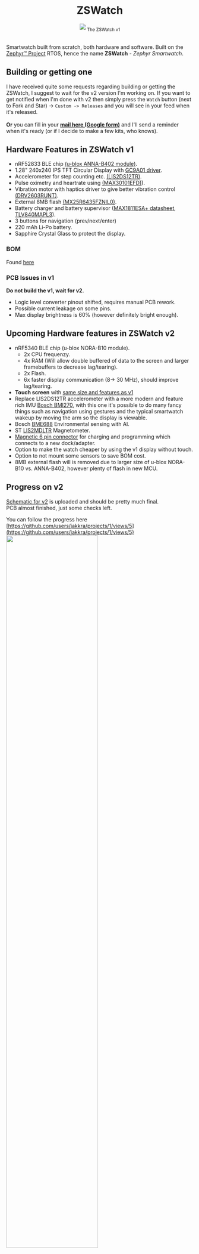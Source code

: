 <div align="center">
  <h1>ZSWatch</h1>
  
<img src=".github/in_use.jpg"/>
<sub>
  The ZSWatch v1
</sub>
</div>
<br/>


Smartwatch built from scratch, both hardware and software. Built on the [Zephyr™ Project](https://www.zephyrproject.org/) RTOS, hence the name **ZSWatch** - *Zephyr Smartwatch*.
<br/>

## Building or getting one
I have received quite some requests regarding building or getting the ZSWatch, I suggest to wait for the v2 version I'm working on. If you want to get notified when I'm done with v2 then simply press the `Watch` button (next to Fork and Star) -> `Custom -> Releases` and you will see in your feed when it's released.
<br/>
<br/>
**Or** you can fill in your **[mail here (Google form)](https://forms.gle/G48Sm5zDe9aCaYtT9)** and I'll send a reminder when it's ready (or if I decide to make a few kits, who knows).
<br/>
## Hardware Features in ZSWatch v1
- nRF52833 BLE chip [(u-blox ANNA-B402 module)](https://content.u-blox.com/sites/default/files/ANNA-B402_DataSheet_UBX-20032372.pdf).
- 1.28" 240x240 IPS TFT Circular Display with [GC9A01 driver](https://www.buydisplay.com/1-28-inch-tft-lcd-display-240x240-round-circle-screen-for-smart-watch).
- Accelerometer for step counting etc. [(LIS2DS12TR)](https://www.st.com/content/ccc/resource/technical/document/datasheet/ce/32/55/ac/e1/87/46/84/DM00177048.pdf/files/DM00177048.pdf/jcr:content/translations/en.DM00177048.pdf).
- Pulse oximetry and heartrate using [(MAX30101EFD)](https://datasheets.maximintegrated.com/en/ds/MAX30101.pdf)).
- Vibration motor with haptics driver to give better vibration control [(DRV2603RUNT)](https://www.ti.com/lit/ds/symlink/drv2603.pdf?HQS=dis-dk-null-digikeymode-dsf-pf-null-wwe&ts=1662847620221).
- External 8MB flash [(MX25R6435FZNIL0)](https://static6.arrow.com/aropdfconversion/a35c4dff799e6b2e44732bd665796d74a8a3f62a/244684669660894mx25r6435f20wide20range2064mb20v1..pdf).
- Battery charger and battery supervisor ([MAX1811ESA+ datasheet](https://datasheets.maximintegrated.com/en/ds/MAX1811.pdf), [TLV840MAPL3](https://www.ti.com/lit/ds/symlink/tlv840-q1.pdf?ts=1662823963602&ref_url=https%253A%252F%252Fwww.ti.com%252Fpower-management%252Fsupervisor-reset-ic%252Fproducts.html)).
- 3 buttons for navigation (prev/next/enter)
- 220 mAh Li-Po battery.
- Sapphire Crystal Glass to protect the display.

### BOM
Found [here](ZSWatch-kicad/zswatch-bom.csv)

### PCB Issues in v1
**Do not build the v1, wait for v2.**

- Logic level converter pinout shifted, requires manual PCB rework.
- Possible current leakage on some pins.
- Max display brightness is 60% (however definitely bright enough).

## Upcoming Hardware features in ZSWatch v2
- nRF5340 BLE chip (u-blox NORA-B10 module).
  - 2x CPU frequenzy.
  - 4x RAM (Will allow double buffered of data to the screen and larger framebuffers to decrease lag/tearing).
  - 2x Flash.
  - 6x faster display communication (8-> 30 MHz), should improve lag/tearing.
- **Touch screen** with [same size and features as v1](https://www.buydisplay.com/240x240-round-ips-tft-lcd-display-1-28-inch-capactive-touch-circle-screen)
- Replace LIS2DS12TR accelerometer with a more modern and feature rich IMU [Bosch BMI270](https://www.bosch-sensortec.com/media/boschsensortec/downloads/datasheets/bst-bmi270-ds000.pdf), with this one it's possible to do many fancy things such as navigation using gestures and the typical smartwatch wakeup by moving the arm so the display is viewable.
- Bosch [BME688](https://www.bosch-sensortec.com/products/environmental-sensors/gas-sensors/bme688/) Environmental sensing with AI.
- ST [LIS2MDLTR](https://www.st.com/resource/en/datasheet/lis2mdl.pdf) Magnetometer.
- [Magnetic 6 pin connector](https://www.aliexpress.com/item/1005002776015559.html?) for charging and programming which connects to a new dock/adapter.
- Option to make the watch cheaper by using the v1 display without touch.
- Option to not mount some sensors to save BOM cost.
- 8MB external flash will is removed due to larger size of u-blox NORA-B10 vs. ANNA-B402, however plenty of flash in new MCU.

## Progress on v2
[Schematic for v2](schematic/ZSWatch-v2-kicad.pdf) is uploaded and should be pretty much final.
<br/>
PCB almost finished, just some checks left.

You can follow the progress here [https://github.com/users/jakkra/projects/1/views/5](https://github.com/users/jakkra/projects/1/views/5)
<img src=".github/v2_render_wip.PNG" width="70%" object-fit="cover"/>
<p float="left">
<img src=".github/v2_render_wip_back.png" width="49%" object-fit="cover"/>
<img src=".github/layer1_and_4_v2.PNG" width="41%" object-fit="cover"/>
</p>

## Charger/Dock
Basic pogo-pin dock that connects the power and SWD pins to the bottom of the watch. Will be replaced for v2 with a much better solution.

## Enclosure/Casing
3D printed casing with 3D printed buttons. Does it's job, but for revision v2 of the watch I'll probably do something CNC'd for nicer looks.

## Software Features
- Bluetooth LE communications with [GadgetBridge](https://codeberg.org/Freeyourgadget/Gadgetbridge) Android app.
- Also support Bluetooth Direction Finding so the watch can act as a tag and is trackable using any [u-blox AoA antenna board](https://www.u-blox.com/en/product/ant-b10-antenna-board)
- Watchface that shows:
   - Standard stuff as time, date, battery
   - Weather
   - Step count
   - Number unread notifications
   - Heart rate (not implemented yet however)
- Pop-up notifications
- Setting menu system, with easy extendability
- [Application picker and app concept](#writing-apps-for-the-application-manager)
   - [Music control app](app/src/applications/music_control/)
   - [Settings app](app/src/applications/settings/)
   - etc.
- Step counting

### Larger not yet implemented SW Features and TODOs
- Heart rate, right now only samples the raw data, but no heart rate is calculated from it.
- Proper BLE pairing, currently removed due to flash constraints (fixed by nRF5340 upgrade).
- Watchface should also be an application.
- Refactoring of `main.c`, should have way less logic, utlize Zephyr architecture more.

## Android phone communication
Fortunately there is a great Android app called [GadgetBridge](https://codeberg.org/Freeyourgadget) which handles everything needed on the phone side, such as notifications management, music control and so much more... The ZSWatch right now pretends to be one of the supported Smart Watches in Gadgetbridge, following the same API as it does. In future there may be a point adding native support, we'll see.

## PCB
A 4 layer board which measures 36mm in diameter designed in KiCad.

<p float="left">
<img src=".github/pcb.jpg" width="49%" object-fit="cover"/>
<img src=".github/parts.jpg" width="49%" object-fit="cover"/>
</p>
<p float="left">
<img src=".github/inside.jpg" width="49%" object-fit="cover"/>
<img src=".github/back.jpg" width="49%" object-fit="cover"/>
</p>

## ZSWatch in action
|*Music control*|*Accelerometer for step count and tap detection*|
|---|---|
|  <img src=".github/music.gif" object-fit="cover" /> |  <img src=".github/accel.gif" object-fit="cover" /> |
|*Notifications from phone (Gmail here)*|*Settings*|
|  <img src=".github/notifications.gif" object-fit="cover" />    |  <img src=".github/settings.gif" object-fit="cover"/> |

## Writing apps for the Application Manager
Check out [the sample application](app/src/applications/template/) for the general app design. The main idea is each app have an `<app_name>_app.c` file which registers the app, chooses icon and drives the logic for the app. Then there should be one or more files named for example `<app_name>_ui.c` containing pure LVGL code with no dependencies to Zephyr or the watch software. The idea is that this UI code should be runnable in a LVGL simulator to speed up development of UI, however right now that's not set up yet. The `<app_name>_app.c` will do all logic and call functions in `<app_name>_ui.c` to update the UI accordingly. 

Each application needs to have a way to close itself, for example a button, and then through callback tell the `application_manager.c` to close the app:

When user clicks an app in the app picker:
- `application_manager.c` deletes it's UI elements and calls the `application_start_fn`.
- `<app_name>_app.c` will do necessary init and then call the `<app_name>_ui.c` to draw the app UI.
- User can now navigate arund and the application and do whatever.

When user for example presses a close button in the application:
- Typically a callback from the UI code in `<app_name>_ui.c` will call `<app_name>_app.c` to tell that user requested to close the app. `<app_name>_app.c` will notify `application_manager.c` that it want to close itself. `application_manager.c` will then call `<app_name>_app.c` `application_stop_fn` and `<app_name>_app.c` will tell UI to close then do necessary de-init and return.
- `application_manager.c` will now draw the app picker again.

The application manager can also at any time close a running application by calling it's `application_stop_fn`.

## Dock
Very basic, will be re-worked for next watch revision v2.
<p float="left">
<img src=".github/dock.jpg" width="420"/>
</p>